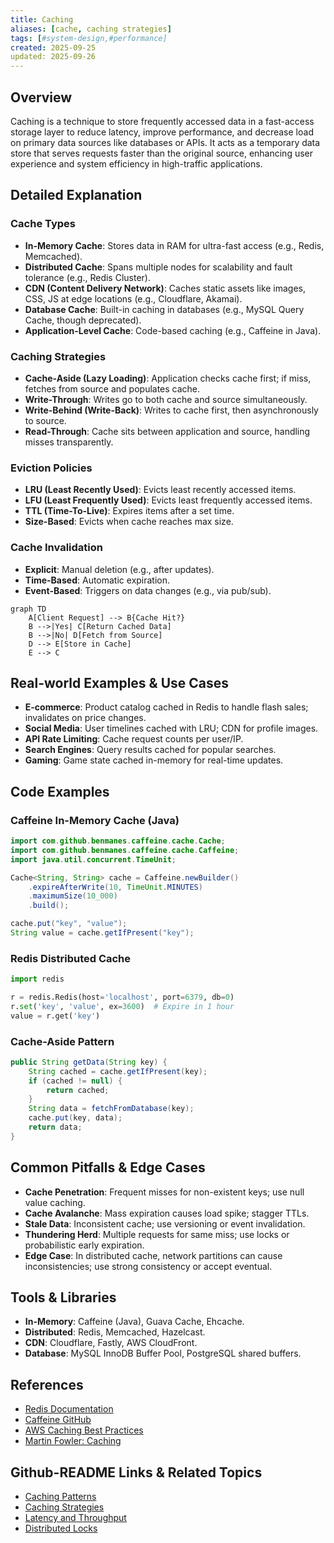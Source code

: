 ```yaml
---
title: Caching
aliases: [cache, caching strategies]
tags: [#system-design,#performance]
created: 2025-09-25
updated: 2025-09-26
---
```


## Overview

Caching is a technique to store frequently accessed data in a fast-access storage layer to reduce latency, improve performance, and decrease load on primary data sources like databases or APIs. It acts as a temporary data store that serves requests faster than the original source, enhancing user experience and system efficiency in high-traffic applications.

## Detailed Explanation

### Cache Types
- **In-Memory Cache**: Stores data in RAM for ultra-fast access (e.g., Redis, Memcached).
- **Distributed Cache**: Spans multiple nodes for scalability and fault tolerance (e.g., Redis Cluster).
- **CDN (Content Delivery Network)**: Caches static assets like images, CSS, JS at edge locations (e.g., Cloudflare, Akamai).
- **Database Cache**: Built-in caching in databases (e.g., MySQL Query Cache, though deprecated).
- **Application-Level Cache**: Code-based caching (e.g., Caffeine in Java).

### Caching Strategies
- **Cache-Aside (Lazy Loading)**: Application checks cache first; if miss, fetches from source and populates cache.
- **Write-Through**: Writes go to both cache and source simultaneously.
- **Write-Behind (Write-Back)**: Writes to cache first, then asynchronously to source.
- **Read-Through**: Cache sits between application and source, handling misses transparently.

### Eviction Policies
- **LRU (Least Recently Used)**: Evicts least recently accessed items.
- **LFU (Least Frequently Used)**: Evicts least frequently accessed items.
- **TTL (Time-To-Live)**: Expires items after a set time.
- **Size-Based**: Evicts when cache reaches max size.

### Cache Invalidation
- **Explicit**: Manual deletion (e.g., after updates).
- **Time-Based**: Automatic expiration.
- **Event-Based**: Triggers on data changes (e.g., via pub/sub).

```mermaid
graph TD
    A[Client Request] --> B{Cache Hit?}
    B -->|Yes| C[Return Cached Data]
    B -->|No| D[Fetch from Source]
    D --> E[Store in Cache]
    E --> C
```

## Real-world Examples & Use Cases

- **E-commerce**: Product catalog cached in Redis to handle flash sales; invalidates on price changes.
- **Social Media**: User timelines cached with LRU; CDN for profile images.
- **API Rate Limiting**: Cache request counts per user/IP.
- **Search Engines**: Query results cached for popular searches.
- **Gaming**: Game state cached in-memory for real-time updates.

## Code Examples

### Caffeine In-Memory Cache (Java)
```java
import com.github.benmanes.caffeine.cache.Cache;
import com.github.benmanes.caffeine.cache.Caffeine;
import java.util.concurrent.TimeUnit;

Cache<String, String> cache = Caffeine.newBuilder()
    .expireAfterWrite(10, TimeUnit.MINUTES)
    .maximumSize(10_000)
    .build();

cache.put("key", "value");
String value = cache.getIfPresent("key");
```

### Redis Distributed Cache
```python
import redis

r = redis.Redis(host='localhost', port=6379, db=0)
r.set('key', 'value', ex=3600)  # Expire in 1 hour
value = r.get('key')
```

### Cache-Aside Pattern
```java
public String getData(String key) {
    String cached = cache.getIfPresent(key);
    if (cached != null) {
        return cached;
    }
    String data = fetchFromDatabase(key);
    cache.put(key, data);
    return data;
}
```

## Common Pitfalls & Edge Cases

- **Cache Penetration**: Frequent misses for non-existent keys; use null value caching.
- **Cache Avalanche**: Mass expiration causes load spike; stagger TTLs.
- **Stale Data**: Inconsistent cache; use versioning or event invalidation.
- **Thundering Herd**: Multiple requests for same miss; use locks or probabilistic early expiration.
- **Edge Case**: In distributed cache, network partitions can cause inconsistencies; use strong consistency or accept eventual.

## Tools & Libraries

- **In-Memory**: Caffeine (Java), Guava Cache, Ehcache.
- **Distributed**: Redis, Memcached, Hazelcast.
- **CDN**: Cloudflare, Fastly, AWS CloudFront.
- **Database**: MySQL InnoDB Buffer Pool, PostgreSQL shared buffers.

## References

- [Redis Documentation](https://redis.io/docs/)
- [Caffeine GitHub](https://github.com/ben-manes/caffeine)
- [AWS Caching Best Practices](https://aws.amazon.com/caching/)
- [Martin Fowler: Caching](https://martinfowler.com/bliki/Caching.html)

## Github-README Links & Related Topics

- [Caching Patterns](caching-patterns/)
- [Caching Strategies](caching-strategies/)
- [Latency and Throughput](latency-and-throughput/)
- [Distributed Locks](system-design/distributed-locks/)
